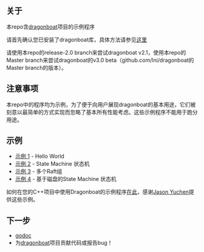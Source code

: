 ## 关于 ##
本repo含[dragonboat](http://github.com/lni/dragonboat)项目的示例程序

请首先确认您已安装了dragonboat库，具体方法请参见[这里](http://github.com/lni/dragonboat)

请使用本repo的release-2.0 branch来尝试dragonboat v2.1，使用本repo的Master branch来尝试dragonboat的v3.0 beta（github.com/lni/dragonboat的Master branch的版本）。

## 注意事项 ##
本repo中的程序均为示例，为了便于向用户展现dragonboat的基本用途，它们被刻意以最简单的方式实现而忽略了基本所有性能考虑。这些示例程序不能用于跑分用途。

## 示例 ##

* [示例 1](helloworld) - Hello World
* [示例 2](helloworld/README.DS.md) - State Machine 状态机
* [示例 3](multigroup/README.CHS.md) - 多个Raft组
* [示例 4](ondisk/README.CHS.md) - 基于磁盘的State Machine 状态机

如何在您的C++项目中使用Dragonboat的示例程序[在此](https://github.com/JasonYuchen/dragonboat-cpp-example)，感谢[Jason Yuchen](https://github.com/JasonYuchen)提供这些示例。

## 下一步 ##
* [godoc](https://godoc.org/github.com/lni/dragonboat)
* 为[dragonboat](http://github.com/lni/dragonboat)项目贡献代码或报告bug！

